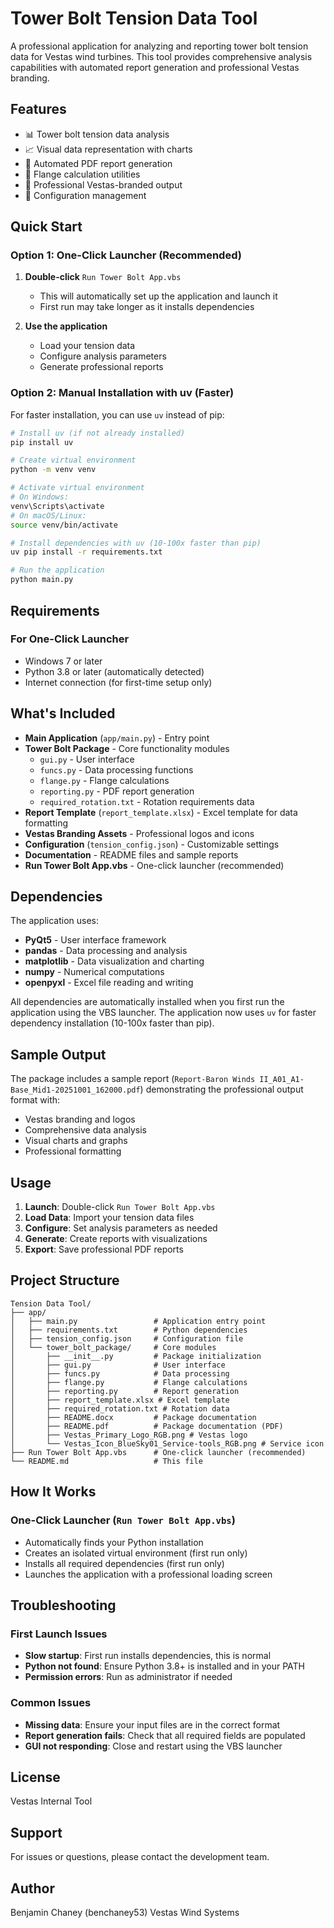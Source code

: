 # Tower Bolt Tension Data Tool

A professional application for analyzing and reporting tower bolt tension data for Vestas wind turbines. This tool provides comprehensive analysis capabilities with automated report generation and professional Vestas branding.

## Features

- 📊 Tower bolt tension data analysis
- 📈 Visual data representation with charts
- 📄 Automated PDF report generation
- 🔧 Flange calculation utilities
- 🎨 Professional Vestas-branded output
- 💾 Configuration management

## Quick Start

### Option 1: One-Click Launcher (Recommended)

1. **Double-click** `Run Tower Bolt App.vbs`
   - This will automatically set up the application and launch it
   - First run may take longer as it installs dependencies

2. **Use the application**
   - Load your tension data
   - Configure analysis parameters
   - Generate professional reports

### Option 2: Manual Installation with uv (Faster)

For faster installation, you can use `uv` instead of pip:

```bash
# Install uv (if not already installed)
pip install uv

# Create virtual environment
python -m venv venv

# Activate virtual environment
# On Windows:
venv\Scripts\activate
# On macOS/Linux:
source venv/bin/activate

# Install dependencies with uv (10-100x faster than pip)
uv pip install -r requirements.txt

# Run the application
python main.py
```


## Requirements

### For One-Click Launcher
- Windows 7 or later
- Python 3.8 or later (automatically detected)
- Internet connection (for first-time setup only)


## What's Included

- **Main Application** (`app/main.py`) - Entry point
- **Tower Bolt Package** - Core functionality modules
  - `gui.py` - User interface
  - `funcs.py` - Data processing functions
  - `flange.py` - Flange calculations
  - `reporting.py` - PDF report generation
  - `required_rotation.txt` - Rotation requirements data
- **Report Template** (`report_template.xlsx`) - Excel template for data formatting
- **Vestas Branding Assets** - Professional logos and icons
- **Configuration** (`tension_config.json`) - Customizable settings
- **Documentation** - README files and sample reports
- **Run Tower Bolt App.vbs** - One-click launcher (recommended)

## Dependencies

The application uses:
- **PyQt5** - User interface framework
- **pandas** - Data processing and analysis
- **matplotlib** - Data visualization and charting
- **numpy** - Numerical computations
- **openpyxl** - Excel file reading and writing

All dependencies are automatically installed when you first run the application using the VBS launcher. The application now uses `uv` for faster dependency installation (10-100x faster than pip).

## Sample Output

The package includes a sample report (`Report-Baron Winds II_A01_A1-Base_Mid1-20251001_162000.pdf`) demonstrating the professional output format with:
- Vestas branding and logos
- Comprehensive data analysis
- Visual charts and graphs
- Professional formatting

## Usage

1. **Launch**: Double-click `Run Tower Bolt App.vbs`
2. **Load Data**: Import your tension data files
3. **Configure**: Set analysis parameters as needed
4. **Generate**: Create reports with visualizations
5. **Export**: Save professional PDF reports

## Project Structure

```
Tension Data Tool/
├── app/
│   ├── main.py                 # Application entry point
│   ├── requirements.txt        # Python dependencies
│   ├── tension_config.json     # Configuration file
│   └── tower_bolt_package/     # Core modules
│       ├── __init__.py         # Package initialization
│       ├── gui.py              # User interface
│       ├── funcs.py            # Data processing
│       ├── flange.py           # Flange calculations
│       ├── reporting.py        # Report generation
│       ├── report_template.xlsx # Excel template
│       ├── required_rotation.txt # Rotation data
│       ├── README.docx         # Package documentation
│       ├── README.pdf          # Package documentation (PDF)
│       ├── Vestas_Primary_Logo_RGB.png # Vestas logo
│       └── Vestas_Icon_BlueSky01_Service-tools_RGB.png # Service icon
├── Run Tower Bolt App.vbs      # One-click launcher (recommended)
└── README.md                   # This file
```

## How It Works

### One-Click Launcher (`Run Tower Bolt App.vbs`)
- Automatically finds your Python installation
- Creates an isolated virtual environment (first run only)
- Installs all required dependencies (first run only)
- Launches the application with a professional loading screen

## Troubleshooting

### First Launch Issues
- **Slow startup**: First run installs dependencies, this is normal
- **Python not found**: Ensure Python 3.8+ is installed and in your PATH
- **Permission errors**: Run as administrator if needed

### Common Issues
- **Missing data**: Ensure your input files are in the correct format
- **Report generation fails**: Check that all required fields are populated
- **GUI not responding**: Close and restart using the VBS launcher

## License

Vestas Internal Tool

## Support

For issues or questions, please contact the development team.

## Author

Benjamin Chaney (benchaney53)
Vestas Wind Systems

